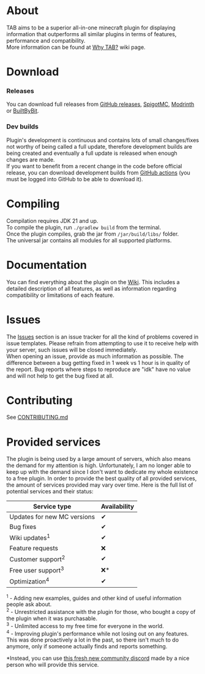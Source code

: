 

# About
TAB aims to be a superior all-in-one minecraft plugin for displaying information that outperforms all 
similar plugins in terms of features, performance and compatibility.  
More information can be found at [Why TAB?](https://github.com/NEZNAMY/TAB/wiki/Why-TAB%3F) wiki page.

# Download
### Releases
You can download full releases from [GitHub releases](https://github.com/NEZNAMY/TAB/releases), 
[SpigotMC](https://www.spigotmc.org/resources/57806/), [Modrinth](https://modrinth.com/plugin/tab-was-taken) or [BuiltByBit](https://builtbybit.com/resources/20631).

### Dev builds
Plugin's development is continuous and contains lots of small changes/fixes not worthy of being called a full
update, therefore development builds are being created and eventually a full update is released when enough changes are made.  
If you want to benefit from a recent change in the code before official release, you can download development builds
from [GitHub actions](https://github.com/NEZNAMY/TAB/actions) (you must be logged into GitHub to be able to download it).  

# Compiling
Compilation requires JDK 21 and up.  
To compile the plugin, run `./gradlew build` from the terminal.  
Once the plugin compiles, grab the jar from `/jar/build/libs/` folder.  
The universal jar contains all modules for all supported platforms.

# Documentation
You can find everything about the plugin on the [Wiki](https://github.com/NEZNAMY/TAB/wiki). This includes a detailed description
of all features, as well as information regarding compatibility or limitations of each feature.  

# Issues
The [Issues](https://github.com/NEZNAMY/TAB/issues) section is an issue tracker for all the kind of problems covered in issue templates.
Please refrain from attempting to use it to receive help with your server, such issues will be closed immediately.  
When opening an issue, provide as much information as possible. The difference between a bug getting fixed in 1 week vs 1 hour
is in quality of the report. Bug reports where steps to reproduce are "idk" have no value and will not help to get the bug fixed at all.  

# Contributing
See [CONTRIBUTING.md](https://github.com/NEZNAMY/TAB/blob/master/CONTRIBUTING.md)

# Provided services
The plugin is being used by a large amount of servers, which also means the demand for my attention is high. Unfortunately, 
I am no longer able to keep up with the demand since I don't want to dedicate my whole existence to a free plugin. 
In order to provide the best quality of all provided services, the amount of services provided may vary over time. 
Here is the full list of potential services and their status:

| Service type                  | Availability |
|-------------------------------|--------------|
| Updates for new MC versions   | ✔            |
| Bug fixes                     | ✔            |
| Wiki updates<sup>1</sup>      | ✔            |
| Feature requests              | ❌            |
| Customer support<sup>2</sup>  | ✔            |
| Free user support<sup>3</sup> | ❌*           |
| Optimization<sup>4</sup>      | ✔            |

<sup>1</sup> - Adding new examples, guides and other kind of useful information people ask about.  
<sup>2</sup> - Unrestricted assistance with the plugin for those, who bought a copy of the plugin when it was purchasable.  
<sup>3</sup> - Unlimited access to my free time for everyone in the world.  
<sup>4</sup> - Improving plugin's performance while not losing out on any features. This was done 
proactively a lot in the past, so there isn't much to do anymore, only if someone actually finds and reports something.  
  
*Instead, you can use [this fresh new community discord](https://discord.gg/YPqXt63YQj) made by a nice person who will provide this service.  
